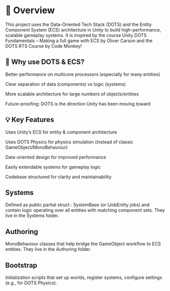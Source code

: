 # **🚀 Overview**

This project uses the Data-Oriented Tech Stack (DOTS) and the Entity Component System (ECS) architecture in Unity to build high-performance, scalable gameplay systems. It is inspired by the course Unity DOTS Fundamentals – Making a full game with ECS
 by Oliver Carson and the DOTS RTS Course by Code Monkey!

## **🎯 Why use DOTS & ECS?**

Better performance on multicore processors (especially for many entities)

Clear separation of data (components) vs logic (systems)

More scalable architecture for large numbers of objects/entities

Future-proofing: DOTS is the direction Unity has been moving toward

## **💡 Key Features**

Uses Unity’s ECS for entity & component architecture

Uses DOTS Physics for physics simulation (instead of classic GameObject/MonoBehaviour)

Data-oriented design for improved performance

Easily extendable systems for gameplay logic

Codebase structured for clarity and maintainability

## **Systems**

Defined as public partial struct : SystemBase (or IJobEntity jobs) and contain logic operating over all entities with matching component sets. They live in the Systems folder.

## **Authoring**

MonoBehaviour classes that help bridge the GameObject workflow to ECS entities. They live in the Authoring folder.

## **Bootstrap**

Initialization scripts that set up worlds, register systems, configure settings (e.g., for DOTS Physics).
